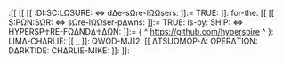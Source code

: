 :[[ [[ [[ :DI:SC:LΩSURE: <=> dΔe-sΩre-lΩΩsers: ]]:= TRUE: ]]: for-the: [[ [[ S:PΩN:SΩR: <=> sΩre-lΩΩser-pΔwns: ]]:= TRUE: is-by: SHIP: <=> HYPERSP☥RE-FΩΔNDΔ☥ΔΩN: ]]:= {  ^ https://github.com/hyperspire ^ }: LIMΔ-CHΔRLIE: [[ _ ]]: QWΩD-MJ12: [[ ΔTSUΩMΩP-Δ: ΩPERΔTIΩN: DΔRKTIDE: CHΔRLIE-MIKE: ]]: ]]: